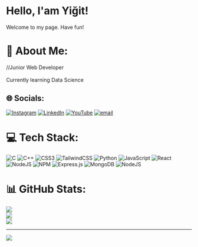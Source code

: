 # Hello, I'am Yiğit!
Welcome to my page. Have fun!

# 💫 About Me:
//Junior Web Developer<br><br>Currently learning Data Science


## 🌐 Socials:
[![Instagram](https://img.shields.io/badge/Instagram-%23E4405F.svg?logo=Instagram&logoColor=white)](https://instagram.com/yyg.27) [![LinkedIn](https://img.shields.io/badge/LinkedIn-%230077B5.svg?logo=linkedin&logoColor=white)](https://linkedin.com/in/https://www.linkedin.com/in/yusuf-yi%C4%9Fit-g%C3%BCltekin-a9982a21b/) [![YouTube](https://img.shields.io/badge/YouTube-%23FF0000.svg?logo=YouTube&logoColor=white)](https://youtube.com/@yyg27) [![email](https://img.shields.io/badge/Email-D14836?logo=gmail&logoColor=white)](mailto:yusufyigitgultekin@gmail.com) 

# 💻 Tech Stack:
![C](https://img.shields.io/badge/c-%2300599C.svg?style=for-the-badge&logo=c&logoColor=white) ![C++](https://img.shields.io/badge/c++-%2300599C.svg?style=for-the-badge&logo=c%2B%2B&logoColor=white) ![CSS3](https://img.shields.io/badge/css3-%231572B6.svg?style=for-the-badge&logo=css3&logoColor=white) ![TailwindCSS](https://img.shields.io/badge/tailwindcss-%2338B2AC.svg?style=for-the-badge&logo=tailwind-css&logoColor=white) ![Python](https://img.shields.io/badge/python-3670A0?style=for-the-badge&logo=python&logoColor=ffdd54) ![JavaScript](https://img.shields.io/badge/javascript-%23323330.svg?style=for-the-badge&logo=javascript&logoColor=%23F7DF1E) ![React](https://img.shields.io/badge/react-%2320232a.svg?style=for-the-badge&logo=react&logoColor=%2361DAFB) ![NodeJS](https://img.shields.io/badge/node.js-6DA55F?style=for-the-badge&logo=node.js&logoColor=white) ![NPM](https://img.shields.io/badge/NPM-%23CB3837.svg?style=for-the-badge&logo=npm&logoColor=white) ![Express.js](https://img.shields.io/badge/express.js-%23404d59.svg?style=for-the-badge&logo=express&logoColor=%2361DAFB) ![MongoDB](https://img.shields.io/badge/MongoDB-%234ea94b.svg?style=for-the-badge&logo=mongodb&logoColor=white) ![NodeJS](https://img.shields.io/badge/node.js-6DA55F?style=for-the-badge&logo=node.js&logoColor=white)
# 📊 GitHub Stats:
![](https://github-readme-stats.vercel.app/api?username=yyg27&theme=dracula&hide_border=false&include_all_commits=false&count_private=false)<br/>
![](https://nirzak-streak-stats.vercel.app/?user=yyg27&theme=dracula&hide_border=false)<br/>
![](https://github-readme-stats.vercel.app/api/top-langs/?username=yyg27&theme=dracula&hide_border=false&include_all_commits=false&count_private=false&layout=compact)

---
[![](https://visitcount.itsvg.in/api?id=yyg27&icon=0&color=0)](https://visitcount.itsvg.in)

<!-- Proudly created with GPRM ( https://gprm.itsvg.in ) -->
